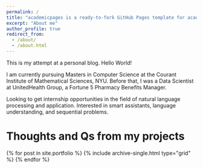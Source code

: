 ```yaml
---
permalink: /
title: "academicpages is a ready-to-fork GitHub Pages template for academic personal websites"
excerpt: "About me"
author_profile: true
redirect_from: 
  - /about/
  - /about.html
---
```


This is my attempt at a personal blog. Hello World!

I am currently pursuing Masters in Computer Science at the Courant Institute of Mathematical Sciences, NYU. Before that, I was a Data Scientist at UnitedHealth Group, a Fortune 5 Pharmacy Benefits Manager.

Looking to get internship opportunities in the field of natural language processing and application. Interested in smart assistants, language understanding, and sequential problems.

Thoughts and Qs from my projects
=====
{% for post in site.portfolio %}
  {% include archive-single.html type="grid" %}
{% endfor %}
